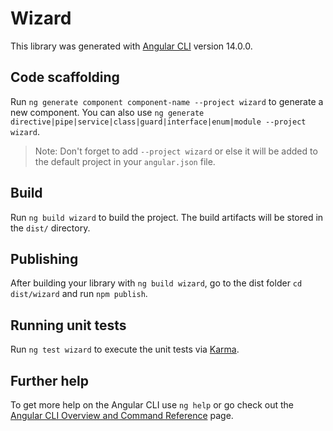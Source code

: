 # Wizard

This library was generated with [Angular CLI](https://github.com/angular/angular-cli) version 14.0.0.

## Code scaffolding

Run `ng generate component component-name --project wizard` to generate a new component. You can also use `ng generate directive|pipe|service|class|guard|interface|enum|module --project wizard`.
> Note: Don't forget to add `--project wizard` or else it will be added to the default project in your `angular.json` file. 

## Build

Run `ng build wizard` to build the project. The build artifacts will be stored in the `dist/` directory.

## Publishing

After building your library with `ng build wizard`, go to the dist folder `cd dist/wizard` and run `npm publish`.

## Running unit tests

Run `ng test wizard` to execute the unit tests via [Karma](https://karma-runner.github.io).

## Further help

To get more help on the Angular CLI use `ng help` or go check out the [Angular CLI Overview and Command Reference](https://angular.io/cli) page.

